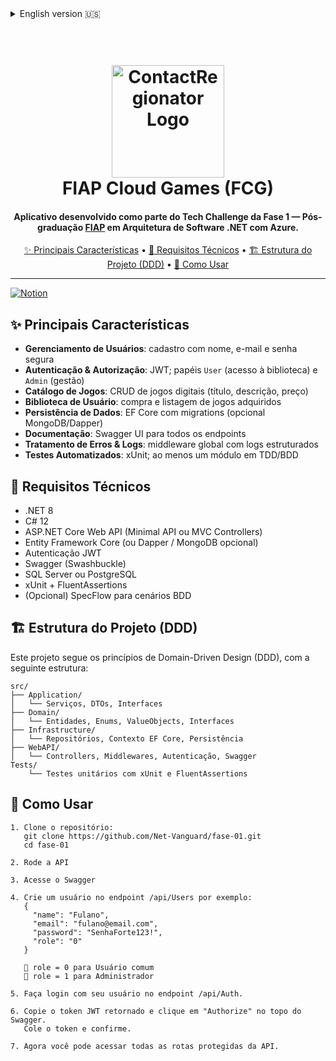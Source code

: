 <details>
<summary>English version 🇺🇸</summary>

<h1 align="center">
  <br>
  <img src="https://github.com/user-attachments/assets/620f926b-da49-41d0-8a51-b1b1214f4c4b" alt="ContactRegionator Logo" width="180">
  <br>
  FIAP Cloud Games (FCG)
  <br>
</h1>

<h4 align="center">
Service developed as part of the Phase 1 Tech Challenge — <a href="https://www.fiap.com.br/" target="_blank">FIAP</a> Postgraduate in .NET Software Architecture with Azure.
</h4>

<p align="center">
  <a href="#✨-key-features">✨ Key Features</a> •
  <a href="#🧠-technical-requirements">🧠 Technical Requirements</a> •
  <a href="#🚀-ddd">🚀  🏗️ Project Structure (DDD)</a> •
  <a href="#🚀-how-to-use">🚀 How to Use</a>
</p>

---

[![Notion](https://img.shields.io/badge/Notion-Tech%20Challenge%20Phase%201-000000?style=for-the-badge&logo=notion)](https://taisprestes01.notion.site/Desafio-1-1e4d3ce3193b8016a48ad266e08f6ccc)

## ✨ Key Features

- **User Management**: register with name, email & password (complexity rules)  
- **Authentication & Authorization**: JWT-based; roles `User` (library access) and `Admin` (manage users/games)  
- **Game Catalog**: CRUD operations for digital games (title, description, price)  
- **User Library**: purchase and list acquired games (many-to-many relation)  
- **Data Persistence**: EF Core with migrations (optional MongoDB/Dapper)  
- **API Documentation**: Swagger UI for all endpoints  
- **Error Handling & Logging**: global middleware with structured logs  
- **Automated Testing**: unit tests with xUnit; at least one module with TDD/BDD  

## 🧠 Technical Requirements

- .NET 8  
- C# 12  
- ASP.NET Core Web API (Minimal API or MVC Controllers)  
- Entity Framework Core (or Dapper / MongoDB optional)  
- JWT Authentication  
- Swagger (Swashbuckle)  
- SQL Server or PostgreSQL  
- xUnit + FluentAssertions  
- (Optional) SpecFlow for BDD scenarios  

## 🏗️ Project Structure (DDD)
This project follows Domain-Driven Design (DDD) principles with the following layered structure:

```
src/
├── Application/
│   └── Services, DTOs, Interfaces
├── Domain/
│   └── Entities, Enums, ValueObjects, Interfaces
├── Infrastructure/
│   └── Repositories, Persistence (EF Core), Context
├── WebAPI/
│   └── Controllers, Middlewares, Authentication, Swagger
Tests/
    └── Unit tests using xUnit and FluentAssertions
```

## 🚀 How to Use

```

1. Clone the repository:
   git clone https://github.com/Net-Vanguard/fase-01.git
   cd fase-01

2. Run the API

3. Access Swagger

4. Create a user at endpoint /api/Users, exemple: 
   {
     "name": "Fulano",
     "email": "fulano@email.com",
     "password": "SenhaForte123!",
     "role": "0"
   }

   📌 role = 0 means regular user  
   📌 role = 1 means administrator

5. Log in using your user credentials at /api/Auth.

6. Copy the JWT token and click "Authorize" at the top of Swagger.
   Paste the token and authorize.

7. You can now access all protected API routes.
```
</details>

<h1 align="center">
  <br>
    <img src="https://github.com/user-attachments/assets/620f926b-da49-41d0-8a51-b1b1214f4c4b" alt="ContactRegionator Logo" width="180">
  <br>
  FIAP Cloud Games (FCG)
  <br>
</h1>

<h4 align="center">
Aplicativo desenvolvido como parte do Tech Challenge da Fase 1 — Pós-graduação <a href="https://www.fiap.com.br/" target="_blank">FIAP</a> em Arquitetura de Software .NET com Azure.
</h4>

<p align="center">
  <a href="#✨-principais-características">✨ Principais Características</a> •
  <a href="#🧠-requisitos-técnicos">🧠 Requisitos Técnicos</a> •
  <a href="#🏗️ -ddd">🏗️ Estrutura do Projeto (DDD)</a> •
  <a href="#🚀-como-usar">🚀 Como Usar</a>
</p>

---

[![Notion](https://img.shields.io/badge/Notion-Tech%20Challenge%20Fase%201-000000?style=for-the-badge&logo=notion)](https://taisprestes01.notion.site/Desafio-1-1e4d3ce3193b8016a48ad266e08f6ccc)

## ✨ Principais Características

- **Gerenciamento de Usuários**: cadastro com nome, e-mail e senha segura  
- **Autenticação & Autorização**: JWT; papéis `User` (acesso à biblioteca) e `Admin` (gestão)  
- **Catálogo de Jogos**: CRUD de jogos digitais (título, descrição, preço)  
- **Biblioteca de Usuário**: compra e listagem de jogos adquiridos  
- **Persistência de Dados**: EF Core com migrations (opcional MongoDB/Dapper)  
- **Documentação**: Swagger UI para todos os endpoints  
- **Tratamento de Erros & Logs**: middleware global com logs estruturados  
- **Testes Automatizados**: xUnit; ao menos um módulo em TDD/BDD  

## 🧠 Requisitos Técnicos

- .NET 8  
- C# 12  
- ASP.NET Core Web API (Minimal API ou MVC Controllers)  
- Entity Framework Core (ou Dapper / MongoDB opcional)  
- Autenticação JWT  
- Swagger (Swashbuckle)  
- SQL Server ou PostgreSQL  
- xUnit + FluentAssertions  
- (Opcional) SpecFlow para cenários BDD  

## 🏗️ Estrutura do Projeto (DDD)
Este projeto segue os princípios de Domain-Driven Design (DDD), com a seguinte estrutura:
```
src/
├── Application/
│   └── Serviços, DTOs, Interfaces
├── Domain/
│   └── Entidades, Enums, ValueObjects, Interfaces
├── Infrastructure/
│   └── Repositórios, Contexto EF Core, Persistência
├── WebAPI/
│   └── Controllers, Middlewares, Autenticação, Swagger
Tests/
    └── Testes unitários com xUnit e FluentAssertions
```

## 🚀 Como Usar

```
1. Clone o repositório:
   git clone https://github.com/Net-Vanguard/fase-01.git
   cd fase-01

2. Rode a API

3. Acesse o Swagger

4. Crie um usuário no endpoint /api/Users por exemplo:
   {
     "name": "Fulano",
     "email": "fulano@email.com",
     "password": "SenhaForte123!",
     "role": "0"
   }

   📌 role = 0 para Usuário comum  
   📌 role = 1 para Administrador

5. Faça login com seu usuário no endpoint /api/Auth.

6. Copie o token JWT retornado e clique em "Authorize" no topo do Swagger.
   Cole o token e confirme.

7. Agora você pode acessar todas as rotas protegidas da API.
```
